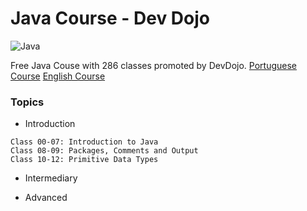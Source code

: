 # Java Course - Dev Dojo

![Java](https://img.shields.io/badge/java-%23ED8B00.svg?style=for-the-badge&logo=java&logoColor=white)

Free Java Couse with 286 classes promoted by DevDojo.
[Portuguese Course](https://www.youtube.com/playlist?list=PL62G310vn6nFIsOCC0H-C2infYgwm8SWW)
[English Course](https://www.youtube.com/playlist?list=PL0Un1HNdB4jGKw5szJrQETqJTlZKyKReu)

### Topics
- Introduction
>
    Class 00-07: Introduction to Java 
    Class 08-09: Packages, Comments and Output
    Class 10-12: Primitive Data Types 

- Intermediary
>

- Advanced
>